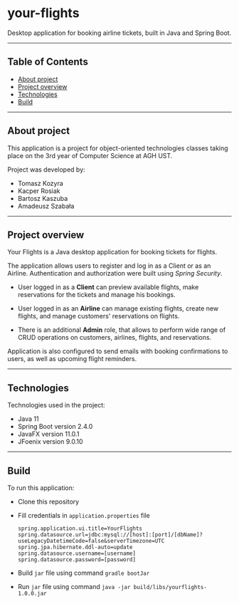# your-flights
Desktop application for booking airline tickets, built in Java and Spring Boot. 

---

## Table of Contents

- [About project](#about-project) 
- [Project overview](#project-overview)
- [Technologies](#technologies)  
- [Build](#build)  

---

## About project

This application is a project for object-oriented technologies classes taking place on the 3rd year of Computer Science at AGH UST.

Project was developed by:

- Tomasz Kozyra
- Kacper Rosiak
- Bartosz Kaszuba
- Amadeusz Szabała

---

## Project overview

Your Flights is a Java desktop application for booking tickets for flights. 

The application allows users to register and log in as a Client or as an Airline. Authentication and authorization were built using *Spring Security*.

* User logged in as a **Client** can preview available flights, make reservations for the tickets and manage his bookings. 

* User logged in as an **Airline** can manage existing flights, create new flights, and manage customers' reservations on flights.

* There is an additional **Admin** role, that allows to perform wide range of CRUD operations on customers, airlines, flights, and reservations.

Application is also configured to send emails with booking confirmations to users, as well as upcoming flight reminders.

---

## Technologies

Technologies used in the project:

- Java 11
- Spring Boot version 2.4.0
- JavaFX version 11.0.1
- JFoenix version 9.0.10

---

## Build

To run this application:

 - Clone this repository
 - Fill credentials in `application.properties` file

      ```
      spring.application.ui.title=YourFlights
      spring.datasource.url=jdbc:mysql://[host]:[port]/[dbName]?useLegacyDatetimeCode=false&serverTimezone=UTC
      spring.jpa.hibernate.ddl-auto=update
      spring.datasource.username=[username]
      spring.datasource.password=[password]
      ```
 - Build `jar` file using command `gradle bootJar`
 - Run `jar` file using command `java -jar build/libs/yourflights-1.0.0.jar`
